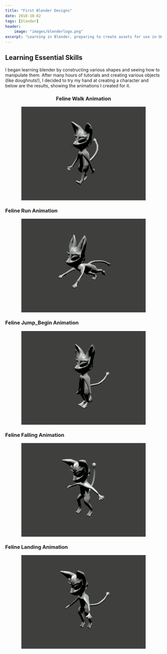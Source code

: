 ```yaml
---
title: "First Blender Designs"
date: 2018-10-02
tags: [blender]
header:
    image: "images/blenderlogo.png"
excerpt: "Learning in Blender, preparing to create assets for use in Unity"
---
```


## Learning Essential Skills

I began learning blender by constructing various shapes and seeing how to manipulate them. After many hours of tutorials and creating various objects (like doughnuts!), I decided to try my hand at creating a character and below are the results, showing the animations I created for it.


<h3 align="center">Feline Walk Animation</h3>

<img src= "https://github.com/Sir-Benj/Portfolio/blob/master/images/felinewalk.gif?raw=true" alt = "feline walk" class = "center" style = "display: block; margin-left: auto; margin-right: auto;">

<p class="aligncenter">
    <h3>Feline Run Animation</h3>
</p>

<img src= "https://github.com/Sir-Benj/Portfolio/blob/master/images/felinerun.gif?raw=true" alt = "feline run" class = "center" style = "display: block; margin-left: auto; margin-right: auto;">

<p class="aligncenter">
    <h3>Feline Jump_Begin Animation</h3>
</p>

<img src= "https://github.com/Sir-Benj/Portfolio/blob/master/images/jump_start.gif?raw=true" alt = "feline jump start" class = "center" style = "display: block; margin-left: auto; margin-right: auto;">

<p class="aligncenter">
    <h3>Feline Falling Animation</h3>
</p>

<img src= "https://github.com/Sir-Benj/Portfolio/blob/master/images/felinefalling.gif?raw=true" alt = "feline falling" class = "center" style = "display: block; margin-left: auto; margin-right: auto;">

<p class="aligncenter">
    <h3>Feline Landing Animation</h3>
</p>

<img src= "https://github.com/Sir-Benj/Portfolio/blob/master/images/felinelanding.gif?raw=true" alt = "Feline Landing" class = "center" style = "display: block; margin-left: auto; margin-right: auto;">